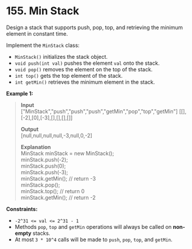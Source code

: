 # 155. Min Stack

Design a stack that supports push, pop, top, and retrieving the minimum element in constant time.

Implement the `MinStack` class:

* `MinStack()` initializes the stack object.
* `void push(int val)` pushes the element `val` onto the stack.
* `void pop()` removes the element on the top of the stack.
* `int top()` gets the top element of the stack.
* `int getMin()` retrieves the minimum element in the stack.

**Example 1:**
> **Input**  
> ["MinStack","push","push","push","getMin","pop","top","getMin"]
[[],[-2],[0],[-3],[],[],[],[]]  
>  
> **Output**  
> [null,null,null,null,-3,null,0,-2]  
>
> **Explanation**  
> MinStack minStack = new MinStack();  
> minStack.push(-2);  
> minStack.push(0);  
> minStack.push(-3);  
> minStack.getMin(); // return -3  
> minStack.pop();  
> minStack.top();    // return 0  
> minStack.getMin(); // return -2  

**Constraints:**
* `-2^31 <= val <= 2^31 - 1`
* Methods `pop`, `top` and `getMin` operations will always be called on **non-empty** stacks.
* At most `3 * 10^4` calls will be made to `push`, `pop`, `top`, and `getMin`.
